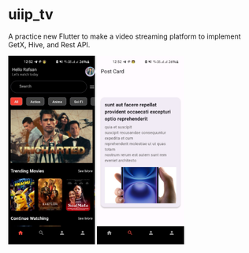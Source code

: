 # uiip_tv

A practice new Flutter to make a  video streaming platform  to implement GetX, Hive, and Rest API.

<img src="https://github.com/iaamaruf/UIIP_TV/blob/3cc4babc11d2c824f2c745ab04053f1539cbbaba/1tv.jpeg" width=35% height=30%> <img src="https://github.com/iaamaruf/UIIP_TV/blob/2d25e7be943bf39032eca47b43953223f785262a/2tv.jpeg" width=35% height=30%>
